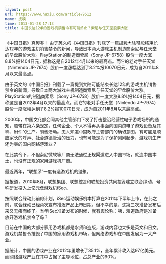 ```yaml
---
layout: post
url: https://www.huxiu.com/article/9612
name: 虎嗅
time: 2013-01-28 17:13
title: 中国长达12年的游戏机禁售令有可能终止？索尼与任天堂股票大涨
---
```

《中国日报》真厉害！ 由于英文的《中国日报》刊载了一篇提到大陆可能结束长达12年的游戏主机销售禁令的新闻，导致日本两大游戏主机制造商索尼与任天堂的早盘股价大涨。PlayStation的制造商索尼（Sony JP-6758）股价一度大涨8.8%报1404日元，据称这是自2012年4月以来的最高点。而它的老对手任天堂（Nintendo JP-7974）股价一度涨幅达到了8.2%报10070日元，成为自2011年8月以来最高点。

由于英文的《中国日报》刊载了一篇提到大陆可能结束长达12年的游戏主机销售禁令的新闻，导致日本两大游戏主机制造商索尼与任天堂的早盘股价大涨。PlayStation的制造商索尼（Sony JP-6758）股价一度大涨8.8%报1404日元，据称这是自2012年4月以来的最高点。而它的老对手任天堂（Nintendo JP-7974）股价一度涨幅达到了8.2%报10070日元，成为自2011年8月以来最高点。

2000年，中国文化部会同其他主管部门下发了打击整治经营性电子游戏场所的通知，顺带在第六条规定，任何企业、个人不得再从事面向国内的电子游戏设备及其零、附件的生产、销售活动。无人知道中国政府主管部门的确切意图，有可能是顺应家长的呼声、社会道德管治的压力，也有可能是为了保护刚刚起步、游戏机生产还为零的国内网络游戏业？

在此禁令下，不但索尼微软等厂商无法通过正规渠道进入中国市场，就连中国本土，也没有正规的家用游戏机厂商。

最近两年，“联想系”一度有造游戏机的迹象。

据报道，2010年8月，联想集团、联想控股和联想投资共同投资建立联合绿动，号称研发投入上亿元做游戏机iSec。

按照联合绿动此前的计划，iSec运动娱乐机本打算在2011年下半年上市，在此之前，联合绿动已经两次宣布推迟产品上市日期。但不幸的是，这第三次准备发布后来又无疾而终了。当年iSec准备发布的时候，就有舆论称：咦，难道政府是准备放开游戏机禁令了吗？

目前在中国的大部分家用游戏机都是水货和盗版，游戏内容也大多是英文和日文。游戏机禁售令摧毁了中国的家用游戏机市场，但网络游戏却在中国发展为一大产业。

据统计，中国的游戏产业在2012年里增长了35.1%，全年累计收入达97亿美元。而网络游戏产业在其中占据了主导地位，占总产业的90%。

